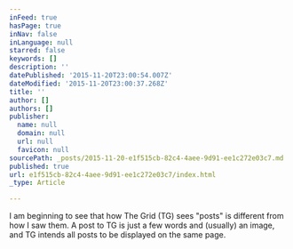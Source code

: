 ```yaml
---
inFeed: true
hasPage: true
inNav: false
inLanguage: null
starred: false
keywords: []
description: ''
datePublished: '2015-11-20T23:00:54.007Z'
dateModified: '2015-11-20T23:00:37.268Z'
title: ''
author: []
authors: []
publisher:
  name: null
  domain: null
  url: null
  favicon: null
sourcePath: _posts/2015-11-20-e1f515cb-82c4-4aee-9d91-ee1c272e03c7.md
published: true
url: e1f515cb-82c4-4aee-9d91-ee1c272e03c7/index.html
_type: Article

---
```

I am beginning to see that how The Grid (TG) sees "posts" is different from how I saw them. A post to TG is just a few words and (usually) an image, and TG intends all posts to be displayed on the same page.